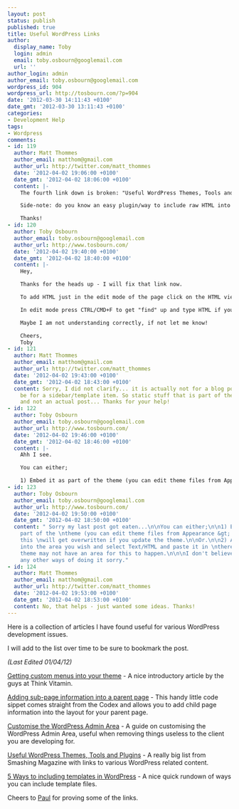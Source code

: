 ```yaml
---
layout: post
status: publish
published: true
title: Useful WordPress Links
author:
  display_name: Toby
  login: admin
  email: toby.osbourn@googlemail.com
  url: ''
author_login: admin
author_email: toby.osbourn@googlemail.com
wordpress_id: 904
wordpress_url: http://tosbourn.com/?p=904
date: '2012-03-30 14:11:43 +0100'
date_gmt: '2012-03-30 13:11:43 +0100'
categories:
- Development Help
tags:
- Wordpress
comments:
- id: 119
  author: Matt Thommes
  author_email: matthom@gmail.com
  author_url: http://twitter.com/matt_thommes
  date: '2012-04-02 19:06:00 +0100'
  date_gmt: '2012-04-02 18:06:00 +0100'
  content: |-
    The fourth link down is broken: "Useful WordPress Themes, Tools and Plugins." I am looking for something in particular, so I tried that link... (I ended up finding it anyway through Google, just wanted to mention.)

    Side-note: do you know an easy plugin/way to include raw HTML into a WordPress public page? Really it can be dead simple - I just don't know WordPress that well, and need to embed raw HTML (without WP changing or messing it up) and have it displayed. (It is an HTML form that I want to embed.)

    Thanks!
- id: 120
  author: Toby Osbourn
  author_email: toby.osbourn@googlemail.com
  author_url: http://www.tosbourn.com/
  date: '2012-04-02 19:40:00 +0100'
  date_gmt: '2012-04-02 18:40:00 +0100'
  content: |-
    Hey,

    Thanks for the heads up - I will fix that link now.

    To add HTML just in the edit mode of the page click on the HTML view - anything you paste in there will be recognised as HTML and allowed into the page.

    In edit mode press CTRL/CMD+F to get "find" up and type HTML if you can't see it.

    Maybe I am not understanding correctly, if not let me know!

    Cheers,
    Toby
- id: 121
  author: Matt Thommes
  author_email: matthom@gmail.com
  author_url: http://twitter.com/matt_thommes
  date: '2012-04-02 19:43:00 +0100'
  date_gmt: '2012-04-02 18:43:00 +0100'
  content: Sorry, I did not clarify... it is actually not for a blog post - it would
    be for a sidebar/template item. So static stuff that is part of the template,
    and not an actual post... Thanks for your help!
- id: 122
  author: Toby Osbourn
  author_email: toby.osbourn@googlemail.com
  author_url: http://www.tosbourn.com/
  date: '2012-04-02 19:46:00 +0100'
  date_gmt: '2012-04-02 18:46:00 +0100'
  content: |-
    Ahh I see.

    You can either;

    1) Embed it as part of the theme (you can edit theme files from Appearance
- id: 123
  author: Toby Osbourn
  author_email: toby.osbourn@googlemail.com
  author_url: http://www.tosbourn.com/
  date: '2012-04-02 19:50:00 +0100'
  date_gmt: '2012-04-02 18:50:00 +0100'
  content: " Sorry my last post got eaten...\n\nYou can either;\n\n1) Embed it as
    part of the \ntheme (you can edit theme files from Appearance &gt; Editor) - but
    this \nwill get overwritten if you update the theme.\n\nOr.\n\n2) Add a\n widget
    into the area you wish and select Text/HTML and paste it in \nthere - but your
    theme may not have an area for this to happen.\n\n\nI don't believe there are
    any other ways of doing it sorry."
- id: 124
  author: Matt Thommes
  author_email: matthom@gmail.com
  author_url: http://twitter.com/matt_thommes
  date: '2012-04-02 19:53:00 +0100'
  date_gmt: '2012-04-02 18:53:00 +0100'
  content: No, that helps - just wanted some ideas. Thanks!
---
```

<p>Here is a collection of articles I have found useful for various WordPress development issues.</p>
<p>I will add to the list over time to be sure to bookmark the post.</p>
<p><em>(Last Edited 01/04/12)</em></p>
<p><a href="http://thinkvitamin.com/code/getting-started-with-wordpress-custom-menus/" target="_blank">Getting custom menus into your theme</a> - A nice introductory article by the guys at Think Vitamin.</p>
<p><a href="http://codex.wordpress.org/Function_Reference/get_pages#Displaying_Child_pages_of_the_current_page_in_post_format" target="_blank">Adding sub-page information into a parent page</a> - This handy little code sippet comes straight from the Codex and allows you to add child page information into the layout for your parent page.</p>
<p><a href="http://sixrevisions.com/wordpress/how-to-customize-the-wordpress-admin-area/" target="_blank">Customise the WordPress Admin Area</a> - A guide on customising the WordPress Admin Area, useful when removing things useless to the client you are developing for.</p>
<p><a href="http://wp.smashingmagazine.com/2012/03/22/useful-wordpress-tools-themes-plugins/" target="_blank">Useful WordPress Themes, Tools and Plugins</a> - A really big list from Smashing Magazine with links to various WordPress related content.</p>
<p><a href="http://www.deluxeblogtips.com/2010/06/wordpress-include-template-files.html" target="_blank">5 Ways to including templates in WordPress</a> - A nice quick rundown of ways you can include template files.</p>
<p>Cheers to <a href="http://www.twitter.com/pauldonnelly" target="_blank">Paul</a> for proving some of the links.</p>
